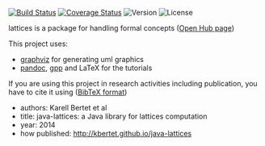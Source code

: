 [![Build Status](https://travis-ci.org/kbertet/java-lattices.png?branch=master)](https://travis-ci.org/kbertet/java-lattices) [![Coverage Status](https://img.shields.io/coveralls/kbertet/java-lattices.svg)](https://coveralls.io/r/kbertet/java-lattices) ![Version](http://img.shields.io/badge/Version-2.0.0-blue.svg) ![License](http://img.shields.io/badge/License-CeCILL--B-red.svg)

lattices is a package for handling formal concepts ([Open Hub page](https://www.openhub.net/p/java-lattices))

This project uses:

* [graphviz](http://www.graphviz.org/) for generating uml graphics
* [pandoc](http://johnmacfarlane.net/pandoc/), [gpp](http://en.nothingisreal.com/wiki/GPP/) and LaTeX for the tutorials

If you are using this project in research activities including publication, you have to cite it using ([BibTeX format](cite.bib))

* authors: Karell Bertet et al
* title: java-lattices: a Java library for lattices computation
* year: 2014
* how published: http://kbertet.github.io/java-lattices

